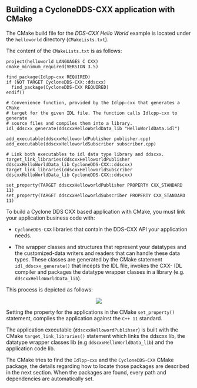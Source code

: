 ## Building a CycloneDDS-CXX application with CMake

The CMake build file for the _DDS-CXX Hello World_ example is located under the `helloworld` directory (`CMakeLists.txt`).

The content of the `CMakeLists.txt` is as follows:

```
project(helloworld LANGUAGES C CXX)
cmake_minimum_required(VERSION 3.5)

find_package(Idlpp-cxx REQUIRED)
if (NOT TARGET CycloneDDS-CXX::ddscxx)
  find_package(CycloneDDS-CXX REQUIRED)
endif()

# Convenience function, provided by the Idlpp-cxx that generates a CMake
# target for the given IDL file. The function calls Idlcpp-cxx to generate
# source files and compiles them into a library.
idl_ddscxx_generate(ddscxxHelloWorldData_lib "HelloWorldData.idl")

add_executable(ddscxxHelloworldPublisher publisher.cpp)
add_executable(ddscxxHelloworldSubscriber subscriber.cpp)

# Link both executables to idl data type library and ddscxx.
target_link_libraries(ddscxxHelloworldPublisher ddscxxHelloWorldData_lib CycloneDDS-CXX::ddscxx)
target_link_libraries(ddscxxHelloworldSubscriber ddscxxHelloWorldData_lib CycloneDDS-CXX::ddscxx)

set_property(TARGET ddscxxHelloworldPublisher PROPERTY CXX_STANDARD 11)
set_property(TARGET ddscxxHelloworldSubscriber PROPERTY CXX_STANDARD 11)
```



To build a Cyclone DDS CXX based application with CMake, you must link your application business code with:

- `CycloneDDS-CXX` libraries that contain the DDS-CXX API your application needs.

- The wrapper classes and structures that represent your datatypes and the customized-data writers and readers that can handle these data types. These classes are generated by the CMake statement `idl_ddscxx_generate()` that incepts the IDL file, invokes the CXX- IDL compiler and packages the datatype wrapper classes in a library (e.g. `ddscxxHelloWorldData_lib`).

This process is depicted as follows:

<div align=center> <img src="figs/6.1.1-1.png"></div>

Setting the property for the applications in the CMake `set_property()` statement, compiles the application against the `C++ 11` standard.

The application executable (`ddscxxHellowordPublihser`) is built with the CMake `target_link_libraries()` statement which links the  ddscxx lib, the datatype wrapper classes lib (e.g `ddscxxHelloWorldData_lib`) and the application code lib.

The CMake tries to find the `Idlpp-cxx` and the `CycloneDDS-CXX` CMake package, the details regarding how to locate those packages are described in the next section. When the packages are found, every path and dependencies are automatically set.